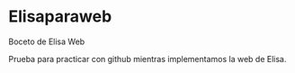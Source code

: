 # Elisaparaweb
Boceto de Elisa Web

Prueba para practicar con github mientras implementamos la web de Elisa.
